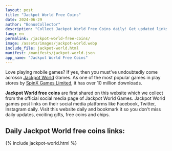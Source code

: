 ```yaml
---
layout: post
title: "Jackpot World Free Coins"
date: 2024-06-29
author: "BonusCollector"
description: "Collect Jackpot World Free Coins daily! Get updated links for Jackpot World Casino free coins and boost your game with the latest free spins and rewards."
lang: en
permalink: /jackpot-world-free-coins/
image: /assets/images/jackpot-world.webp
include_file: jackpot-world.html
manifest: /manifests/jackpot-world.json
app_name: "Jackpot World Free Coins"
---
```


Love playing mobile games? If yes, then you must’ve undoubtedly come acrossn [Jackpot World](https://www.jackpot-world.com/) Games. As one of the most popular games in play stores by [SpinX Games Limited](https://spinxgames.com/), it has over 10 million downloads.

**Jackpot World free coins** are first shared on this website which we collect from the official social media page of Jackpot World Games. Jackpot World games post links on their social media platforms like Facebook, Twitter, Instagram daily. Visit this website daily and bookmark it so you don't miss daily updates, exciting gifts, free coins and chips.

## Daily Jackpot World free coins links:

{% include jackpot-world.html %}